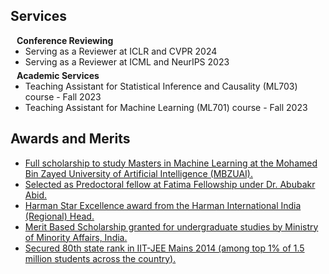 ## Services

<h4 style="margin:0 10px 0;">Conference Reviewing</h4>

<ul style="margin:0 0 5px;">
  <li><autocolor>Serving as a Reviewer at ICLR and CVPR 2024</autocolor></li>
  <li><autocolor>Serving as a Reviewer at ICML and NeurIPS 2023</autocolor></li>
</ul>

<h4 style="margin:0 10px 0;">Academic Services</h4>

<ul style="margin:0 0 20px;">
  <li><autocolor>Teaching Assistant for Statistical Inference and Causality (ML703) course - Fall 2023</autocolor></li>
  <li><autocolor>Teaching Assistant for Machine Learning (ML701) course - Fall 2023</autocolor></li>
</ul>


## Awards and Merits

<!-- <h4 style="margin:0 10px 0;">Work Experience</h4> -->

<ul style="margin:0 0 5px;">
  <li><a href="http://www.mbzuai.ac.ae"><autocolor>Full scholarship to study Masters in Machine Learning at the Mohamed Bin Zayed University of Artificial Intelligence (MBZUAI).</autocolor></a></li>
  <li><a href="https://www.fatimafellowship.com/"><autocolor>Selected as Predoctoral fellow at Fatima Fellowship under Dr. Abubakr Abid.</autocolor></a></li>
  <li><a href="https://www.harman.com/India"><autocolor>Harman Star Excellence award from the Harman International India (Regional) Head.</autocolor></a></li>
  <li><a href="https://www.minorityaffairs.gov.in/"><autocolor> Merit Based Scholarship granted for undergraduate studies by Ministry of Minority Affairs, India.</autocolor></a></li>
 <li><a href="https://en.wikipedia.org/wiki/Joint_Entrance_Examination_%E2%80%93_Advanced"><autocolor>Secured 80th state rank in IIT-JEE Mains 2014 (among top 1% of 1.5 million students across the country). </autocolor></a></li>
</ul>
